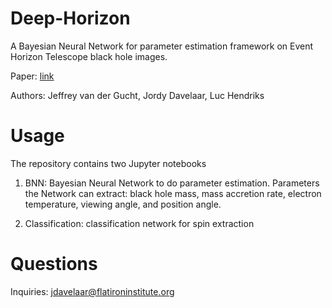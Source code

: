 # Deep-Horizon

A Bayesian Neural Network for parameter estimation framework on Event Horizon Telescope black hole images.

Paper: [link](https://www.aanda.org/articles/aa/full_html/2020/04/aa37014-19/aa37014-19.html)

Authors: Jeffrey van der Gucht, Jordy Davelaar, Luc Hendriks

# Usage

The repository contains two Jupyter notebooks

1) BNN: Bayesian Neural Network to do parameter estimation. Parameters the Network can extract: black hole mass, mass accretion rate, electron temperature, viewing angle, and position angle.

2) Classification: classification network for spin extraction

# Questions

Inquiries: jdavelaar@flatironinstitute.org
